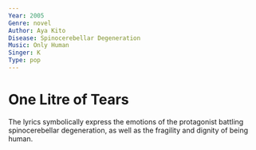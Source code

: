 ```yaml
---
Year: 2005
Genre: novel
Author: Aya Kito
Disease: Spinocerebellar Degeneration
Music: Only Human
Singer: K
Type: pop
---
```


# One Litre of Tears

The lyrics symbolically express the emotions of the protagonist battling spinocerebellar degeneration, as well as the fragility and dignity of being human.

